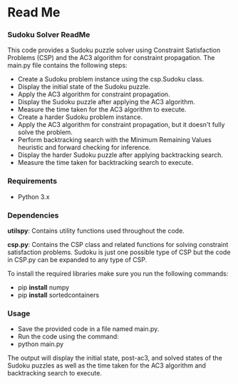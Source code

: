 
# Read Me

### Sudoku Solver ReadMe
This code provides a Sudoku puzzle solver using Constraint Satisfaction Problems (CSP) and the AC3 algorithm for constraint propagation. The main.py file contains the following steps:

* Create a Sudoku problem instance using the csp.Sudoku class.
* Display the initial state of the Sudoku puzzle.
* Apply the AC3 algorithm for constraint propagation.
* Display the Sudoku puzzle after applying the AC3 algorithm.
* Measure the time taken for the AC3 algorithm to execute.
* Create a harder Sudoku problem instance.
* Apply the AC3 algorithm for constraint propagation, but it doesn't fully solve the problem.
* Perform backtracking search with the Minimum Remaining Values heuristic and forward checking for inference.
* Display the harder Sudoku puzzle after applying backtracking search.
* Measure the time taken for backtracking search to execute.

### Requirements
* Python 3.x


### Dependencies


**utilspy**: Contains utility functions used throughout the code.

**csp.py**: Contains the CSP class and related functions for solving constraint satisfaction problems. Sudoku is just one possible type of CSP but the code in CSP.py can be expanded to any type of CSP.

To install the required libraries make sure you run the following commands: 

* pip **install** numpy
* pip **install** sortedcontainers

### Usage
* Save the provided code in a file named main.py.
* Run the code using the command:
*   python main.py

The output will display the initial state, post-ac3, and solved states of the Sudoku puzzles as well as the time taken for the AC3 algorithm and backtracking search to execute.


